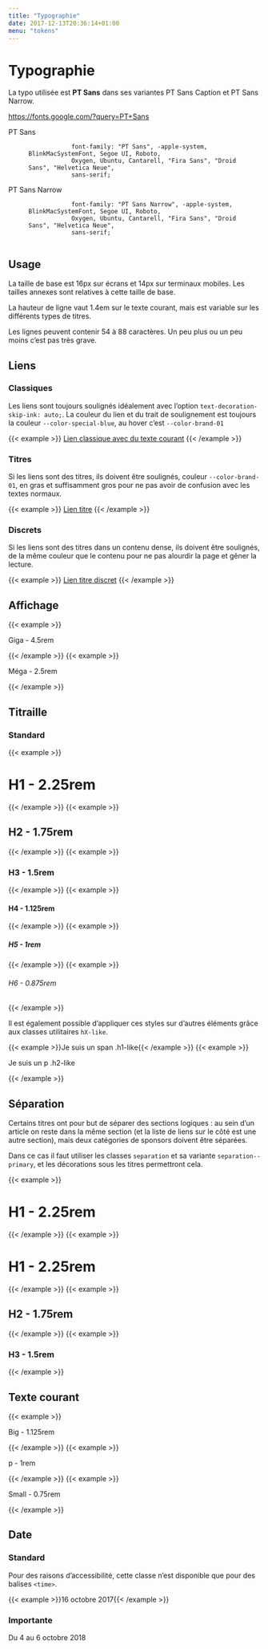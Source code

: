 ```yaml
---
title: "Typographie"
date: 2017-12-13T20:36:14+01:00
menu: "tokens"
---
```


# Typographie

La typo utilisée est **PT Sans** dans ses variantes PT Sans Caption et PT Sans
Narrow.

https://fonts.google.com/?query=PT+Sans

<dl>
    <dt>PT Sans</dt>
    <dd>
        <code>
            font-family: "PT Sans", -apple-system, BlinkMacSystemFont, Segoe UI, Roboto,
            Oxygen, Ubuntu, Cantarell, "Fira Sans", "Droid Sans", "Helvetica Neue",
            sans-serif;
        </code>
    </dd>
    <dt>PT Sans Narrow</dt>
    <dd>
        <code>
            font-family: "PT Sans Narrow", -apple-system, BlinkMacSystemFont, Segoe UI, Roboto,
            Oxygen, Ubuntu, Cantarell, "Fira Sans", "Droid Sans", "Helvetica Neue",
            sans-serif;
        </code>
    </dd>
</dl>

## Usage

La taille de base est 16px sur écrans et 14px sur terminaux mobiles. Les tailles
annexes sont relatives à cette taille de base.

La hauteur de ligne vaut 1.4em sur le texte courant, mais est variable sur les
différents types de titres.

Les lignes peuvent contenir 54 à 88 caractères. Un peu plus ou un peu moins
c’est pas très grave.

## Liens

### Classiques

Les liens sont toujours soulignés idéalement avec l’option
<code>text-decoration-skip-ink: auto;</code>. La couleur du lien et du trait de soulignement est toujours la couleur <code>--color-special-blue</code>, au hover c’est <code>--color-brand-01</code>

{{< example >}}
    <a href="">Lien classique avec du texte courant</a>
{{< /example >}}

### Titres

Si les liens sont des titres, ils doivent être soulignés, couleur <code>--color-brand-01</code>, en gras et suffisamment
gros pour ne pas avoir de confusion avec les textes normaux.

{{< example >}}
    <a href="" class="title">Lien titre</a>
{{< /example >}}

### Discrets

Si les liens sont des titres dans un contenu dense, ils doivent être soulignés, de la même couleur que le contenu pour ne pas alourdir la page et gêner la lecture.

{{< example >}}
    <a href="" class="discreet">Lien titre discret</a>
{{< /example >}}

## Affichage

{{< example >}}<p class="giga">Giga - 4.5rem</p>{{< /example >}} {{<
example >}}<p class="mega">Méga - 2.5rem</p>{{< /example >}}

## Titraille

### Standard

{{< example >}}<h1>H1 - 2.25rem</h1>{{< /example >}}
{{< example >}}<h2>H2 - 1.75rem</h2>{{< /example >}}
{{< example >}}<h3>H3 - 1.5rem</h3>{{< /example >}}
{{< example >}}<h4>H4 - 1.125rem</h4>{{< /example >}}
{{< example >}}<h5>H5 - 1rem</h5>{{< /example >}}
{{< example >}}<h6>H6 - 0.875rem</h6>{{< /example >}}

Il est également possible d’appliquer ces styles sur d’autres éléments
grâce aux classes utilitaires `hX-like`.

{{< example >}}<span class="h1-like">Je suis un span .h1-like</span>{{< /example >}}
{{< example >}}<p class="h2-like">Je suis un p .h2-like</p>{{< /example >}}


## Séparation

Certains titres ont pour but de séparer des sections logiques : au sein d’un article on reste dans la même section (et la liste de liens sur le côté est une autre section), mais deux catégories de sponsors doivent être séparées.

Dans ce cas il faut utiliser les classes `separation` et sa variante
`separation--primary`, et les décorations sous les titres permettront cela.

{{< example >}}<h1 class="separation separation--primary">H1 - 2.25rem</h1>{{< /example >}}
{{< example >}}<h1 class="separation">H1 - 2.25rem</h1>{{< /example >}}
{{< example >}}<h2 class="separation">H2 - 1.75rem</h2>{{< /example >}}
{{< example >}}<h3 class="separation separation--primary">H3 - 1.5rem</h3>{{< /example >}}

## Texte courant

{{< example >}}<p class="big">Big - 1.125rem</p>{{< /example >}}
{{< example >}}<p>p - 1rem</p>{{< /example >}}
{{< example >}}<p class="small">Small - 0.75rem</p>{{< /example >}}

## Date

### Standard

Pour des raisons d’accessibilité, cette classe n’est disponible que pour
des balises `<time>`.

{{< example >}}<time datetime="2017-10-16" class="date">16 octobre 2017</time>{{< /example >}}

### Importante

<p class="date-important">Du 4 au 6 octobre 2018<p>
